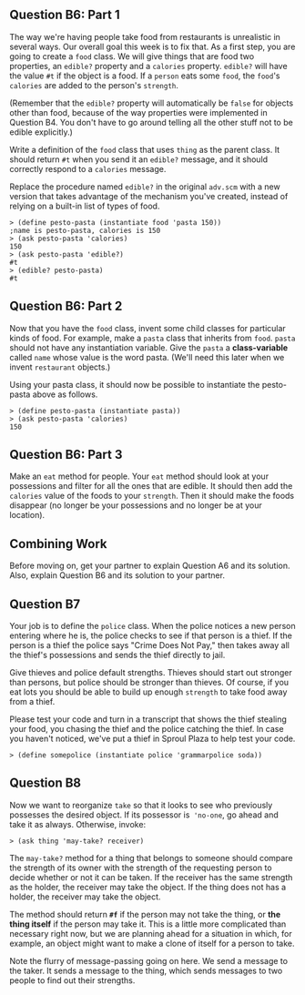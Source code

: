 ## Question B6: Part 1

The way we're having people take food from restaurants is unrealistic in several ways. Our overall goal this week is to fix that. As a first step, you are going to create a `food` class. We will give things that are food two properties, an `edible?` property and a `calories` property. `edible?` will have the value `#t` if the object is a food. If a `person` eats some `food`, the `food`'s `calories` are added to the person's `strength`.

(Remember that the `edible?` property will automatically be `false` for objects other than food, because of the way properties were implemented in Question B4. You don't have to go around telling all the other stuff not to be edible explicitly.)

Write a definition of the `food` class that uses `thing` as the parent class. It should return `#t` when you send it an `edible?` message, and it should correctly respond to a `calories` message.

Replace the procedure named `edible?` in the original `adv.scm` with a new version that takes advantage of the mechanism you've created, instead of relying on a built-in list of types of food.
    
    
    > (define pesto-pasta (instantiate food 'pasta 150))
    ;name is pesto-pasta, calories is 150
    > (ask pesto-pasta 'calories)
    150
    > (ask pesto-pasta 'edible?)
    #t
    > (edible? pesto-pasta)
    #t
    

## Question B6: Part 2

Now that you have the `food` class, invent some child classes for particular kinds of food. For example, make a `pasta` class that inherits from `food`. `pasta` should not have any instantiation variable. Give the `pasta` a **class-variable** called `name` whose value is the word pasta. (We'll need this later when we invent `restaurant` objects.)

Using your pasta class, it should now be possible to instantiate the pesto-pasta above as follows.

    
    > (define pesto-pasta (instantiate pasta))
    > (ask pesto-pasta 'calories)
    150
    

## Question B6: Part 3

Make an `eat` method for people. Your `eat` method should look at your possessions and filter for all the ones that are edible. It should then add the `calories` value of the foods to your `strength`. Then it should make the foods disappear (no longer be your possessions and no longer be at your location).

## Combining Work

Before moving on, get your partner to explain Question A6 and its solution. Also, explain Question B6 and its solution to your partner.

## Question B7

Your job is to define the `police` class. When the police notices a new person entering where he is, the police checks to see if that person is a thief. If the person is a thief the police says "Crime Does Not Pay," then takes away all the thief's possessions and sends the thief directly to jail.

Give thieves and police default strengths. Thieves should start out stronger than persons, but police should be stronger than thieves. Of course, if you eat lots you should be able to build up enough `strength` to take food away from a thief.

Please test your code and turn in a transcript that shows the thief stealing your food, you chasing the thief and the police catching the thief. In case you haven't noticed, we've put a thief in Sproul Plaza to help test your code.
    
    
    > (define somepolice (instantiate police 'grammarpolice soda))
    

## Question B8

Now we want to reorganize `take` so that it looks to see who previously possesses the desired object. If its possessor is` 'no-one`, go ahead and take it as always. Otherwise, invoke:

    
    > (ask thing 'may-take? receiver)
    

The `may-take?` method for a thing that belongs to someone should compare the strength of its owner with the strength of the requesting person to decide whether or not it can be taken. If the receiver has the same strength as the holder, the receiver may take the object. If the thing does not has a holder, the receiver may take the object.

The method should return **`#f`** if the person may not take the thing, or **the thing itself** if the person may take it. This is a little more complicated than necessary right now, but we are planning ahead for a situation in which, for example, an object might want to make a clone of itself for a person to take.

Note the flurry of message-passing going on here. We send a message to the
taker. It sends a message to the thing, which sends messages to two people to
find out their strengths.

